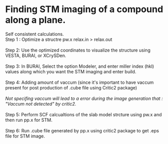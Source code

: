 # Finding STM imaging of a compound along a plane.
Self consistent calculations.
<br>
Step 1 : Optimize a structre pw.x relax.in > relax.out
<br>
<br>
Step 2: Use the optimized coordinates to visualize the structure using VESTA, BURAI, or XCrySDen.
<br>
<br>
Step 3: In BURAI, Select the option Modeler, and enter miller index (hkl) values along which you want the STM imaging and enter build. 
<br>
<br>
Step 4: Adding amount of vaccum (since it's important to have vaccum present for post production of .cube file using Critic2 package)
<br>
<br>
*Not specifing vaccum will lead to a error during the image generation that : "Vaccum not detected" by critic2.*
<br><br>
Step 5: Perform SCF calcualtions of the slab model strcture using pw.x and then run pp.x for STM.
<br><br>
Step 6: Run .cube file generated by pp.x using critic2 package to get .eps file for STM image.




